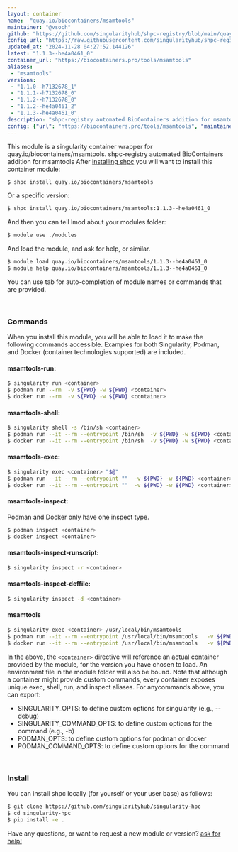 ```yaml
---
layout: container
name:  "quay.io/biocontainers/msamtools"
maintainer: "@vsoch"
github: "https://github.com/singularityhub/shpc-registry/blob/main/quay.io/biocontainers/msamtools/container.yaml"
config_url: "https://raw.githubusercontent.com/singularityhub/shpc-registry/main/quay.io/biocontainers/msamtools/container.yaml"
updated_at: "2024-11-28 04:27:52.144126"
latest: "1.1.3--he4a0461_0"
container_url: "https://biocontainers.pro/tools/msamtools"
aliases:
 - "msamtools"
versions:
 - "1.1.0--h7132678_1"
 - "1.1.1--h7132678_0"
 - "1.1.2--h7132678_0"
 - "1.1.2--he4a0461_2"
 - "1.1.3--he4a0461_0"
description: "shpc-registry automated BioContainers addition for msamtools"
config: {"url": "https://biocontainers.pro/tools/msamtools", "maintainer": "@vsoch", "description": "shpc-registry automated BioContainers addition for msamtools", "latest": {"1.1.3--he4a0461_0": "sha256:e2adcb4f1c1cbfbf93eebe995d5abe5dc1a9e59f1074f143231856982a2da50c"}, "tags": {"1.1.0--h7132678_1": "sha256:8e1d08bc288c309dcc266e7817d4a8342e0f2aa3b551a8c7949ea22c8337b1ea", "1.1.1--h7132678_0": "sha256:2c5b0bbd00d429c175a08f7842e972be4a3345df0e689514096bb8b47993d6b2", "1.1.2--h7132678_0": "sha256:ab28759fe8fc09ddbbf897e50abe639928785a76f2053e9f9da3e025786db8d5", "1.1.2--he4a0461_2": "sha256:6055f6b0372323dbde8696444a1d88ad6d96731d8e58429471d8ca5bb7d39e08", "1.1.3--he4a0461_0": "sha256:e2adcb4f1c1cbfbf93eebe995d5abe5dc1a9e59f1074f143231856982a2da50c"}, "docker": "quay.io/biocontainers/msamtools", "aliases": {"msamtools": "/usr/local/bin/msamtools"}}
---
```


This module is a singularity container wrapper for quay.io/biocontainers/msamtools.
shpc-registry automated BioContainers addition for msamtools
After [installing shpc](#install) you will want to install this container module:


```bash
$ shpc install quay.io/biocontainers/msamtools
```

Or a specific version:

```bash
$ shpc install quay.io/biocontainers/msamtools:1.1.3--he4a0461_0
```

And then you can tell lmod about your modules folder:

```bash
$ module use ./modules
```

And load the module, and ask for help, or similar.

```bash
$ module load quay.io/biocontainers/msamtools/1.1.3--he4a0461_0
$ module help quay.io/biocontainers/msamtools/1.1.3--he4a0461_0
```

You can use tab for auto-completion of module names or commands that are provided.

<br>

### Commands

When you install this module, you will be able to load it to make the following commands accessible.
Examples for both Singularity, Podman, and Docker (container technologies supported) are included.

#### msamtools-run:

```bash
$ singularity run <container>
$ podman run --rm  -v ${PWD} -w ${PWD} <container>
$ docker run --rm  -v ${PWD} -w ${PWD} <container>
```

#### msamtools-shell:

```bash
$ singularity shell -s /bin/sh <container>
$ podman run --it --rm --entrypoint /bin/sh  -v ${PWD} -w ${PWD} <container>
$ docker run --it --rm --entrypoint /bin/sh  -v ${PWD} -w ${PWD} <container>
```

#### msamtools-exec:

```bash
$ singularity exec <container> "$@"
$ podman run --it --rm --entrypoint ""  -v ${PWD} -w ${PWD} <container> "$@"
$ docker run --it --rm --entrypoint ""  -v ${PWD} -w ${PWD} <container> "$@"
```

#### msamtools-inspect:

Podman and Docker only have one inspect type.

```bash
$ podman inspect <container>
$ docker inspect <container>
```

#### msamtools-inspect-runscript:

```bash
$ singularity inspect -r <container>
```

#### msamtools-inspect-deffile:

```bash
$ singularity inspect -d <container>
```


#### msamtools

```bash
$ singularity exec <container> /usr/local/bin/msamtools
$ podman run --it --rm --entrypoint /usr/local/bin/msamtools   -v ${PWD} -w ${PWD} <container> -c " $@"
$ docker run --it --rm --entrypoint /usr/local/bin/msamtools   -v ${PWD} -w ${PWD} <container> -c " $@"
```



In the above, the `<container>` directive will reference an actual container provided
by the module, for the version you have chosen to load. An environment file in the
module folder will also be bound. Note that although a container
might provide custom commands, every container exposes unique exec, shell, run, and
inspect aliases. For anycommands above, you can export:

 - SINGULARITY_OPTS: to define custom options for singularity (e.g., --debug)
 - SINGULARITY_COMMAND_OPTS: to define custom options for the command (e.g., -b)
 - PODMAN_OPTS: to define custom options for podman or docker
 - PODMAN_COMMAND_OPTS: to define custom options for the command

<br>

### Install

You can install shpc locally (for yourself or your user base) as follows:

```bash
$ git clone https://github.com/singularityhub/singularity-hpc
$ cd singularity-hpc
$ pip install -e .
```

Have any questions, or want to request a new module or version? [ask for help!](https://github.com/singularityhub/singularity-hpc/issues)